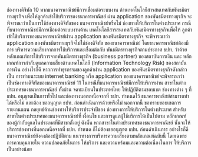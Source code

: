ช่องทางดิจิทัล
10 หากธนาคารพาณิชย์มีการเชื่อมต่อระบบงาน
ด้านเทคโนโลยีสารสนเทศกับพันธมิตรทางธุรกิจ
เพื่อให้ลูกค้าเข้าใช้บริการของธนาคารพาณิชย์
ผ่าน application ของพันธมิตรทางธุรกิจ จะ
พิจารณาว่าเป็นการใช้ช่องทางดิจิทัลของ
ธนาคารพาณิชย์หรือไม่
ช่องทางให้บริการในต่างประเทศ
กรณีที่ธนาคารพาณิชย์มีการเชื่อมต่อระบบงานด้าน
เทคโนโลยีสารสนเทศกับพันธมิตรทางธุรกิจเพื่อให้
ลูกค้าเข้าใช้บริการของธนาคารพาณิชย์ผ่าน
application ของพันธมิตรทางธุรกิจ จะพิจารณาว่า
application ของพันธมิตรทางธุรกิจไม่ใช่ช่องดิจิทัล
ของธนาคารพาณิชย์ โดยธนาคารพาณิชย์ต้องมีการ
บริหารความเสี่ยงจากการใช้บริการและเชื่อมต่อกับ
พันธมิตรทางธุรกิจตามประกาศ ธปท. ว่าด้วย
หลักเกณฑ์การใช้บริการจากพันธมิตรทางธุรกิจ
(business partner) ของสถาบันการเงิน และ
หลักเกณฑ์การกํากับดูแลความเสี่ยงด้านเทคโนโลยี
(Information Technology Risk) ของสถาบัน
การเงิน
อย่างไรก็ดี หากการทําธุรกรรมของลูกค้าผ่าน
application ของพันธมิตรทางธุรกิจดังกล่าวเป็น
การทำบนระบบ internet banking หรือ
application ของธนาคารพาณิชย์จะพิจารณาว่า
เป็นช่องทางดิจิทัลของธนาคารพาณิชย์
11 ในกรณีที่ธนาคารพาณิชย์มีการให้บริการผ่าน
สาขาในต่างประเทศของธนาคารพาณิชย์ ทั้งผ่าน จดทะเบียนในประเทศไทย ให้ปฏิบัติตามขอบเขต
ช่องทางต่าง ๆ ที่ ธปท. อนุญาตเป็นการทั่วไป
และช่องทางนอกเหนือจากที่ ธปท. ทําหนดไว้
ธนาคารพาณิชย์สามารถทําได้หรือไม่ และต้อง
ขออนุญาต ธปท. ก่อนดำเนินการด้วยหรือไม่
นอกจากนี้ ขอทราบขอบเขตการรายงานแผน
กลยุทธ์ด้านช่องทางให้บริการประจําปีของ
ช่องทางการให้บริการในต่างประเทศ
สําหรับสาขาในต่างประเทศของธนาคารพาณิชย์ที่
เงื่อนไข และการดูแลผู้ใช้บริการให้เป็นไปตาม
หลักเกณฑ์ของผู้กำกับดูแลในประเทศที่มีสาขาตั้งอยู่
ดังนั้น หากสาขาในต่างประเทศของธนาคารพาณิชย์
นั้นจะให้บริการช่องทางที่นอกเหนือจากที่ ธปท.
กําหนด ก็ไม่ต้องขออนุญาต ธปท. ก่อนดำเนินการ
อย่างไรก็ดี ธนาคารพาณิชย์ยังคงต้องปฏิบัติตาม
แนวทางการบริหารความเสี่ยงตามหลักเกณฑ์ฉบับนี้
โดยเฉพาะการควบคุมภายใน ความปลอดภัยในการ
ให้บริการ และความพร้อมและความต่อเนื่องในการ
ให้บริการ เป็นอย่างน้อย
